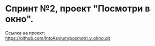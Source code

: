 # Спринт №2, проект "Посмотри в окно".  
Ссылка на проект:  
https://github.com/IntoAsylum/posmotri_v_okno.git
